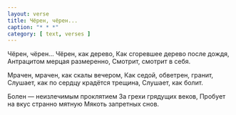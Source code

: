 ```yaml
---
layout: verse
title: Чёрен, чёрен...
caption: "* * *"
category: [ text, verses ]
---
```

Чёрен, чёрен... Чёрен, как дерево,
Как сгоревшее дерево после дождя,
Антрацитом мерцая размеренно,
Смотрит, смотрит в себя.

Мрачен, мрачен, как скалы вечером,
Как седой, обветрен, гранит,
Слушает, как по сердцу крадётся трещина,
Слушает, как болит.

Болен — неизлечимым проклятием
За грехи грядущих веков,
Пробует на вкус странно мятную
Мякоть запретных снов.

